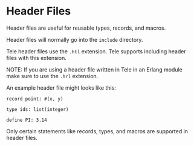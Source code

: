 # Header Files

Header files are useful for reusable types, records, and macros.

Header files will normally go into the `include` directory.

Tele header files use the `.htl` extension. Tele supports including header files with this extension.

NOTE:
If you are using a header file written in Tele in an Erlang module make sure to use the `.hrl` extension.

An example header file might looks like this:

```
record point: #(x, y)

type ids: list(integer)

define PI: 3.14
```

Only certain statements like records, types, and macros are supported in header files.
